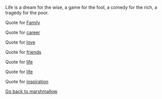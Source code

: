 Life is a dream for the wise, 
a game for the fool, 
a comedy for the rich, 
a tragedy for the poor.



Quote for [Family](family/family.md)

Quote for [career](career/career.md)

Quote for [love](love/love.md)

Quote for [friends](friends/friends.md)

Quote for [life](life/life.md)

Quote for [life](life/life2.md)

Quote for [inspiration](inspiration/inspiration.md)



[Go back to marshmallow](../marshmallow.md)
